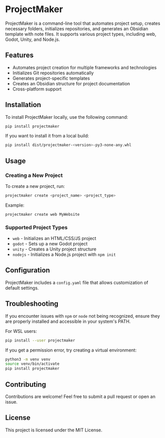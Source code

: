 # ProjectMaker

ProjectMaker is a command-line tool that automates project setup, creates necessary folders, initializes repositories, and generates an Obsidian template with note files. It supports various project types, including web, Godot, Unity, and Node.js.

## Features
- Automates project creation for multiple frameworks and technologies
- Initializes Git repositories automatically
- Generates project-specific templates
- Creates an Obsidian structure for project documentation
- Cross-platform support

## Installation

To install ProjectMaker locally, use the following command:
```sh
pip install projectmaker
```

If you want to install it from a local build:
```sh
pip install dist/projectmaker-<version>-py3-none-any.whl
```

## Usage

### Creating a New Project
To create a new project, run:
```sh
projectmaker create <project_name> <project_type>
```
Example:
```sh
projectmaker create web MyWebsite
```

### Supported Project Types
- `web` - Initializes an HTML/CSS/JS project
- `godot` - Sets up a new Godot project
- `unity` - Creates a Unity project structure
- `nodejs` - Initializes a Node.js project with `npm init`

## Configuration
ProjectMaker includes a `config.yaml` file that allows customization of default settings.

## Troubleshooting
If you encounter issues with `npm` or `node` not being recognized, ensure they are properly installed and accessible in your system's PATH.

For WSL users:
```sh
pip install --user projectmaker
```
If you get a permission error, try creating a virtual environment:
```sh
python3 -m venv venv
source venv/bin/activate
pip install projectmaker
```

## Contributing
Contributions are welcome! Feel free to submit a pull request or open an issue.

## License
This project is licensed under the MIT License.

